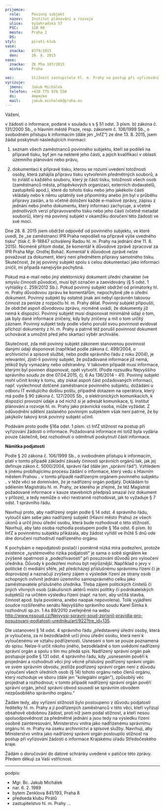 ```yaml
---
prijemce: 
  role:     Povinný subjekt
  nazev:    Institut plánování a rozvoje
  ulice:    Vyšehradská 57
  PSC:      128 00
  mesto:    Praha 2
  DS:       
styl:       pirati-klub
vase:
  znacka:   8379/2015
  den:      28. 8. 2015
nase:
  znacka:   ZK Pha 107/2015
  misto:    Praha

vec:        Stížnost zastupitele hl. m. Prahy na postup při vyřizování žádosti o informace
vyrizuje:   
  jmeno:    Jakub Michálek
  telefon:  +420 775 978 550
  ds:       4memzkm
  mail:     jakub.michalek@praha.eu
---
```


Vážení,

v žádosti o informace, podané v souladu s s § 51 odst. 3 písm. b) zákona č. 131/2000 Sb., o hlavním městě Praze,
resp. zákonem č. 106/1999 Sb., o svobodném přístupu k informacím (dále jen „InfZ“) ze dne 13. 8. 2015, jsem žádal poskytnutí následujících inormací:

1. seznam všech zaměstnanců povinného subjektu, kteří se podíleli na přípravě tisku, byť jen na 
   nekteré jeho části, a jejich kvalifikaci v oblasti územního plánování nebo 
   právu,

2. dokumentaci k přípravě tisku, kterou se rozumí uvedení totožnosti osoby, 
   která zahájila přípravu tisku vytvořením předmětných souborů, a to zvlášť 
   u každého souboru, který je částí tisku, totožnosti
   všech osob (zaměstnanců města, příspěvkových organizací, externích dodavatelů, 
   zastupitelů apod.), které do tohoto tisku nebo jeho jakékoliv části vkládaly nebo 
   k němu uplatnily své připomínky anebo jim byl v průběhu přípravy zaslán, 
   a to včetně doložení každé e-mailové zprávy,
   zápisu z jednání nebo jiného dokumentu, který informaci zachycuje, a včetně
   jednotlivých verzí připravovaného tisku nebo jeho částí (včetně metadat souborů), 
   který má povinný subjekt v okamžiku doručení této žádosti ve své moci.

Dne 28. 8. 2015 jsem obdržel odpověď od povinného subjektu, ve které uvedl, že „se zaměstnanci IPR Praha nepodíleli na přípravě výše uvedného tisku“ (tisk č. R-18847 schválený Radou hl. m. Prahy na jednání dne 11. 8. 2015). Nicméně přitom dodal, že komentář k důvodové zprávě zpracoval za IPR Praha Mgr. Ondřej Boháč. Komentář k důvodové zprávě nelze považovat za dokument, který není předmětem přípravy samotného tisku. Skutečnost, že jej povinný subjekt spolu s celou dokumentací jako informaci zničil, mi připadá nanejvýše pochybná. 

Pokud má e-mail nebo jiný elektornický dokument úřední charakter (ve smyslu činnosti původce), musí být označen a zaevidovány (§ 5 odst. 1 vyhlášky č. 259/2012 Sb.). Pokud povinný subjekt obdržel od primátorky hl. m. Prahy důvodovou zprávu ke komentářům, nepochybně jde o úřední dokument. Povinný subjekt by ostatně jinak ani nebyl oprávněn takovou činnost za peníze z rozpočtu hl. m. Prahy dělat. Povinný subjekt připouští, že obdržel aspoň důvodovou zprávu, nicméně uvádí, že dokumenty již nemá k dispozici. Povinný subjekt musí disponovat minimálně údaji o tom, jak byly dané informace zničeny, kdy byly zničeny a mít o tom určitý záznam. Povinný subjekt tedy podle všeho porušil svou povinnost evidovat příchozí dokumenty z hl. m. Prahy a patrně též porušil povinnost dokument uchovávat a umožnit před jeho skartací výběr archiválie.

Skutečnost, zda měl povinný subjekt zákonem stanovenou povinnost danými údaji disponovat (například podle zákona č. 499/2004, o archivnictví a spisové službě, nebo podle správního řádu z roku 2004), je relevantní, zjistí-li povinný subjekt, že požadované informace již nemá, jelikož byly vymazány nebo odstraněny. V takovém případě musí informace, kterými byl povinen disponovat, opět vytvořit. (Podle rozsudku Nejvyššího správního soudu ze dne 07.04.2015, čj. 6 As 136/2014 - 41). Povinný subjekt mohl učinit kroky k tomu, aby získal aspoň část požadovaných informací, např. vyslechnout dotčené zaměstnance povinného subjektu, dožádání u odboru IT evidujícího došlou poštu, případně dotazem na operátora, který má podle § 90 zákona č. 127/2005 Sb., o elektronických komunikacích, k dispozici provozní údaje a od nichž si je adresát komunikace, tj. Institut plánování a rozvoje hl. m. Prahy jako právnická osoba, může vyžádat. Z odůvodnění sdělení zaslaného povinným subjektem však není patrné, že by jakýkoliv takový krok povinný subjekt učinil. 

Podávám proto podle §16a odst. 1 písm. c) InfZ stížnost na postup při vyřizování žádosti o informace. Požadovaná informace mi totiž byla vydána pouze částečně, bez rozhodnutí o odmítnutí poskytnutí části informace. 

**Námitka podjatosti**

Podle § 20 zákona č. 106/1999 Sb., o svobodném přístupu k informacím, platí v tomto případě základní zásady činnosti správních orgánů tak, jak jej definuje zákon č. 5000/2004, správní řád (dále jen „správní řád“). Vzhledem k jinému probíhajícímu procesu žádání o informace, který vedu s Hlavním městem Prahou ₋ v tomto případě nadřízeným orgánem povinného subjektu ₋ v téže věci se domnívám, že je nadřízený orgán podjatý. Dokládám to sdělením Magistrátu hl. m. Prahy, ze kterého je zřejmé, že též Magistrát požadované informace v kauze stavebních předpisů smazal (viz dokument v příloze), a tedy nemůže o věci nestranně rozhodovat, jak to vyžaduje § 7 odst. 1 správního řádu. 

Navrhuji proto, aby nadřízený orgán podle § 14 odst. 4 správního řádu, vyloučil sám sebe jako nadřízený subjekt (Hlavní město Prahu) ze všech úkonů a určil jinou úřední osobu, která bude rozhodovat o této stížnosti. Navrhuji, aby tato osoba rozhodla postupem podle § 16a odst. 6 písm. b) InfZ a povinnému subjektu přikázala, aby žádost vyřídil ve lhůtě 5 dnů ode dne doručení rozhodnutí nadřízeného orgánu.

K pochybám o nepodjatosti postačí i poměrně nízká míra podezření, protože existence „systémového rizika podjatosti“ je sama o sobě signálem ke zvýšené opatrnosti a „podezřívavosti“ při posuzování důvodů pro vyloučení úředníka. Důvody k podezření mohou být nejrůznější. Například o jevy v politické či mediální sféře, jež předcházejí příslušnému správnímu řízení či je doprovázejí a naznačují zvýšený zájem o výsledek řízení ze strany osob schopných ovlivnit jednání územního samosprávného celku jako zaměstnavatele příslušného úředníka. Třeba zájem politických činitelů či jiných vlivných osob (zákulisních aktérů místní politiky či podnikatelských subjektů) na určitém výsledku řízení (např. na tom, aby určitá stavba, činnost apod. byla povolena, anebo naopak nepovolena). Tolik vyjádření soudce rozšířeného senátu Nejvyššího správního soudu Karel Šimka k rozhodnutí sp.zn. 1 As 89/2010 zveřejněné na webu <http://www.nssoud.cz/Nejvyssi-spravni-soud-zprisnil-pravidla-pro-posuzovani-podjatosti-uredniku/art/922?tre_id=135>.

Dle ustanovení § 14 odst. 4 správního řádu „představený úřední osoby, která je vyloučena, za ni bezodkladně určí jinou úřední osobu, která není k vyloučenému ve vztahu podřízenosti. Usnesení o tom se pouze poznamená do spisu. Nelze-li určit nikoho jiného, bezodkladně o tom uvědomí nadřízený správní orgán a spolu s tím mu předá spis. Nadřízený správní orgán pak postupuje podle § 131 odst. 4 správního řádu, kdy „usnesením pověří k projednání a rozhodnutí věci jiný věcně příslušný podřízený správní orgán ve svém správním obvodu, jestliže podřízený správní orgán není z důvodu vyloučení všech úředních osob (§ 14) tohoto orgánu nebo členů orgánu, který rozhoduje ve sboru (dále jen "kolegiální orgán"), způsobilý věc projednat a rozhodnout; v tomto případě nadřízený správní orgán pověří správní orgán, jehož správní obvod sousedí se správním obvodem nezpůsobilého správního orgánu.“ 

Žádám tedy, aby vyřízení stížnosti bylo postoupeno z důvodu podjatosti ředitelky hl. m. Prahy a jí podřízených zaměstnanců v této věci, kteří vyřizují obsahově obdobnou žádost, proti níž jsem podal stížnost, a kteří nesou spoluodpovědnost za předmětné jednání a jsou tedy na výsledku řízení osobně zainteresováni, Ministerstvu vnitra jako nadřízenému správnímu orgánu hl. m. Prahy na úseku archivnictví a spisové služby. Navrhuji, aby Ministerstvo vnitra jako nadřízený správní orgán postoupilo stížnost na postup při vyřizování žádosti o informace Krajskému úřadu Středočeského kraje. 

Žádám o doručování do datové schránky uvedené v patičce této zprávy. Předem děkuji za Vaši vstřícnost. 

---
podpis: 
  - Mgr. Bc. Jakub Michálek
  - nar. 6. 2. 1989
  - bytem Zenklova 841/193, Praha 8
  - předseda klubu Pirátů
  - zastupitelstvo hl. m. Prahy
...
